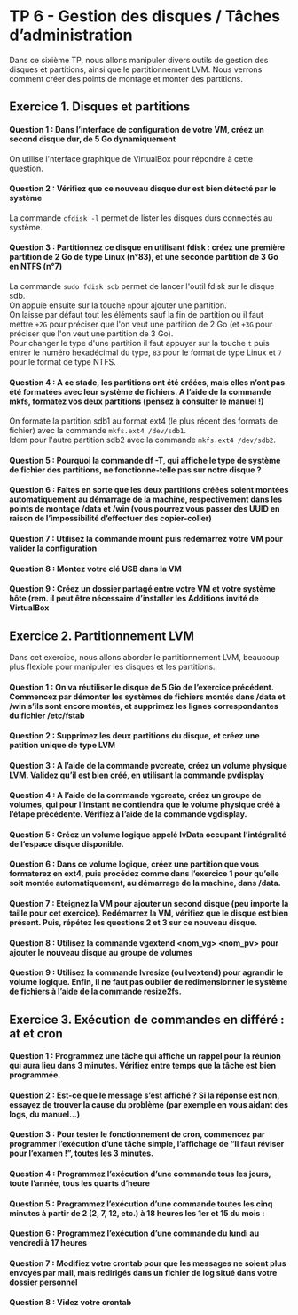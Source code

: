 # TP 6 - Gestion des disques / Tâches d’administration 

Dans ce sixième TP, nous allons manipuler divers outils de gestion des disques et partitions, ainsi que le partitionnement LVM. Nous verrons comment créer des points de montage et monter des partitions.

## Exercice 1. Disques et partitions

#### Question 1 : Dans l’interface de configuration de votre VM, créez un second disque dur, de 5 Go dynamiquement
On utilise l'nterface graphique de VirtualBox pour répondre à cette question.

#### Question 2 : Vérifiez que ce nouveau disque dur est bien détecté par le système
La commande ```cfdisk -l``` permet de lister les disques durs connectés au système.

#### Question 3 : Partitionnez ce disque en utilisant fdisk : créez une première partition de 2 Go de type Linux (n°83), et une seconde partition de 3 Go en NTFS (n°7)
La commande ```sudo fdisk sdb``` permet de lancer l'outil fdisk sur le disque sdb.  
On appuie ensuite sur la touche ```n```pour ajouter une partition.  
On laisse par défaut tout les éléments sauf la fin de partition ou il faut mettre ```+2G``` pour préciser que l'on veut une partition de 2 Go (et ```+3G``` pour préciser que l'on veut une partition de 3 Go).  
Pour changer le type d'une partition il faut appuyer sur la touche ```t``` puis entrer le numéro hexadécimal du type, ```83``` pour le format de type Linux et ```7``` pour le format de type NTFS.

#### Question 4 : A ce stade, les partitions ont été créées, mais elles n’ont pas été formatées avec leur système de fichiers. A l’aide de la commande mkfs, formatez vos deux partitions (pensez à consulter le manuel !)
On formate la partition sdb1 au format ext4 (le plus récent des formats de fichier) avec la commande ```mkfs.ext4 /dev/sdb1```.  
Idem pour l'autre partition sdb2 avec la commande ```mkfs.ext4 /dev/sdb2```.

#### Question 5 : Pourquoi la commande df -T, qui affiche le type de système de fichier des partitions, ne fonctionne-telle pas sur notre disque ?


#### Question 6 : Faites en sorte que les deux partitions créées soient montées automatiquement au démarrage de la machine, respectivement dans les points de montage /data et /win (vous pourrez vous passer des UUID en raison de l’impossibilité d’effectuer des copier-coller)


#### Question 7 : Utilisez la commande mount puis redémarrez votre VM pour valider la configuration


#### Question 8 : Montez votre clé USB dans la VM


#### Question 9 : Créez un dossier partagé entre votre VM et votre système hôte (rem. il peut être nécessaire d’installer les Additions invité de VirtualBox


## Exercice 2. Partitionnement LVM

Dans cet exercice, nous allons aborder le partitionnement LVM, beaucoup plus flexible pour manipuler
les disques et les partitions.

#### Question 1 : On va réutiliser le disque de 5 Gio de l’exercice précédent. Commencez par démonter les systèmes de fichiers montés dans /data et /win s’ils sont encore montés, et supprimez les lignes correspondantes du fichier /etc/fstab


#### Question 2 : Supprimez les deux partitions du disque, et créez une patition unique de type LVM


#### Question 3 :  A l’aide de la commande pvcreate, créez un volume physique LVM. Validez qu’il est bien créé, en utilisant la commande pvdisplay


#### Question 4 : A l’aide de la commande vgcreate, créez un groupe de volumes, qui pour l’instant ne contiendra que le volume physique créé à l’étape précédente. Vérifiez à l’aide de la commande vgdisplay.


#### Question 5 : Créez un volume logique appelé lvData occupant l’intégralité de l’espace disque disponible.


#### Question 6 : Dans ce volume logique, créez une partition que vous formaterez en ext4, puis procédez comme dans l’exercice 1 pour qu’elle soit montée automatiquement, au démarrage de la machine, dans /data.


#### Question 7 : Eteignez la VM pour ajouter un second disque (peu importe la taille pour cet exercice). Redémarrez la VM, vérifiez que le disque est bien présent. Puis, répétez les questions 2 et 3 sur ce nouveau disque.


#### Question 8 : Utilisez la commande vgextend <nom_vg> <nom_pv> pour ajouter le nouveau disque au groupe de volumes


#### Question 9 : Utilisez la commande lvresize (ou lvextend) pour agrandir le volume logique. Enfin, il ne faut pas oublier de redimensionner le système de fichiers à l’aide de la commande resize2fs.

## Exercice 3. Exécution de commandes en différé : at et cron

#### Question 1 : Programmez une tâche qui affiche un rappel pour la réunion qui aura lieu dans 3 minutes. Vérifiez entre temps que la tâche est bien programmée.

#### Question 2 : Est-ce que le message s’est affiché ? Si la réponse est non, essayez de trouver la cause du problème (par exemple en vous aidant des logs, du manuel...)

#### Question 3 : Pour tester le fonctionnement de cron, commencez par programmer l’exécution d’une tâche simple, l’affichage de “Il faut réviser pour l’examen !”, toutes les 3 minutes.

#### Question 4 : Programmez l’exécution d’une commande tous les jours, toute l’année, tous les quarts d’heure

#### Question 5 : Programmez l’exécution d’une commande toutes les cinq minutes à partir de 2 (2, 7, 12, etc.) à 18 heures les 1er et 15 du mois :

#### Question 6 : Programmez l’exécution d’une commande du lundi au vendredi à 17 heures

#### Question 7 : Modifiez votre crontab pour que les messages ne soient plus envoyés par mail, mais redirigés dans un fichier de log situé dans votre dossier personnel

#### Question 8 : Videz votre crontab

